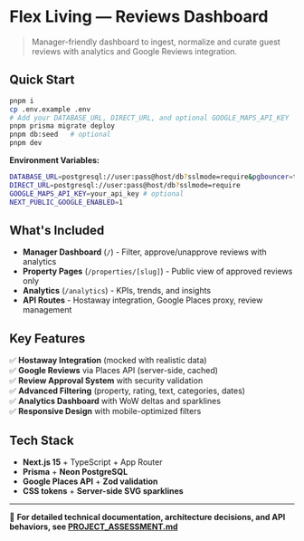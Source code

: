 # Flex Living — Reviews Dashboard

> Manager-friendly dashboard to ingest, normalize and curate guest reviews with analytics and Google Reviews integration.

## Quick Start

```bash
pnpm i
cp .env.example .env
# Add your DATABASE_URL, DIRECT_URL, and optional GOOGLE_MAPS_API_KEY
pnpm prisma migrate deploy
pnpm db:seed   # optional
pnpm dev
```

**Environment Variables:**
```bash
DATABASE_URL=postgresql://user:pass@host/db?sslmode=require&pgbouncer=true&connection_limit=1
DIRECT_URL=postgresql://user:pass@host/db?sslmode=require
GOOGLE_MAPS_API_KEY=your_api_key # optional
NEXT_PUBLIC_GOOGLE_ENABLED=1
```

## What's Included

- **Manager Dashboard** (`/`) - Filter, approve/unapprove reviews with analytics
- **Property Pages** (`/properties/[slug]`) - Public view of approved reviews only
- **Analytics** (`/analytics`) - KPIs, trends, and insights
- **API Routes** - Hostaway integration, Google Places proxy, review management

## Key Features

✅ **Hostaway Integration** (mocked with realistic data)  
✅ **Google Reviews** via Places API (server-side, cached)  
✅ **Review Approval System** with security validation  
✅ **Advanced Filtering** (property, rating, text, categories, dates)  
✅ **Analytics Dashboard** with WoW deltas and sparklines  
✅ **Responsive Design** with mobile-optimized filters  

## Tech Stack

- **Next.js 15** + TypeScript + App Router
- **Prisma** + **Neon PostgreSQL**
- **Google Places API** + **Zod validation**
- **CSS tokens** + **Server-side SVG sparklines**

---

📖 **For detailed technical documentation, architecture decisions, and API behaviors, see [PROJECT_ASSESSMENT.md](./PROJECT_ASSESSMENT.md)**